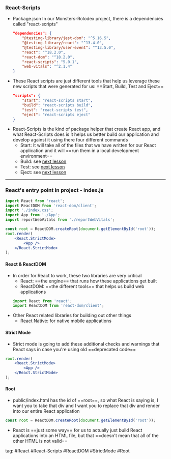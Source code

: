 ### React-Scripts
- Package.json In our Monsters-Rolodex project, there is a dependencies called "react-scripts"
	```json
	"dependencies": {
		"@testing-library/jest-dom": "^5.16.5",
		"@testing-library/react": "^13.4.0",
		"@testing-library/user-event": "^13.5.0",
		"react": "^18.2.0",
		"react-dom": "^18.2.0",
		"react-scripts": "5.0.1",
		"web-vitals": "^2.1.4"
	}
	```
- These React scripts are just different tools that help us leverage these new scripts that were generated for us: ==Start, Build, Test and Eject==
	```json
	"scripts": {
		"start": "react-scripts start",
		"build": "react-scripts build",
		"test": "react-scripts test",
		"eject": "react-scripts eject"
	}
	```
- React-Scripts is the kind of package helper that create React app, and what React-Scripts does is it helps us better build our application and develop against it using there four different commands
	- Start: It will take all of the files that we have written for our React application and it will ==run them in a local development environment==
	- Build: see [next lesson](23.%20Create%20React%20App%20-%20React-Scripts%202.md)
	- Test: see [next lesson](23.%20Create%20React%20App%20-%20React-Scripts%202.md)
	- Eject: see [next lesson](23.%20Create%20React%20App%20-%20React-Scripts%202.md)

---
### React's entry point in project - index.js
```jsx
import React from 'react';
import ReactDOM from 'react-dom/client';
import './index.css';
import App from './App';
import reportWebVitals from './reportWebVitals';

const root = ReactDOM.createRoot(document.getElementById('root'));
root.render(
	<React.StrictMode>
		<App />
	</React.StrictMode>
);
```

#### React & ReactDOM
- In order for React to work, these two libraries are very critical
	- React: ==the engine== that runs how these applications get built
	- ReactDOM: ==the different tools== that helps us build web applications
	```jsx
	import React from 'react';
	import ReactDOM from 'react-dom/client';
	```
- Other React related libraries for building out other things
	- React Native: for native mobile applications

#### Strict Mode
- Strict mode is going to add these additional checks and warnings that React says in case you're using old ==deprecated code==
```jsx
root.render(
	<React.StrictMode>
		<App />
	</React.StrictMode>
);
```

#### Root
- public/index.html has the id of ==root==, so what React is saying is, I want you to take that div and I want you to replace that div and render into our entire React application
```jsx
const root = ReactDOM.createRoot(document.getElementById('root'));
```
- React is ==just some way== for us to actually just build React applications into an HTML file, but that ==doesn't mean that all of the other HTML is not valid==

tag: #React #React-Scripts #ReactDOM #StrictMode #Root